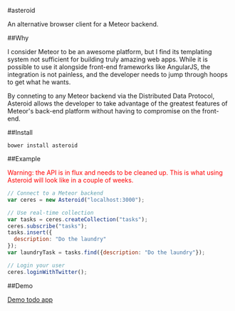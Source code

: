 #asteroid

An alternative browser client for a Meteor backend.

##Why

I consider Meteor to be an awesome platform, but I find its templating system
not sufficient for building truly amazing web apps. While it is possible
to use it alongside front-end frameworks like AngularJS, the integration is
not painless, and the developer needs to jump through hoops to get what he wants.

By conneting to any Meteor backend via the Distributed Data Protocol, Asteroid
allows the developer to take advantage of the greatest features of Meteor's back-end
platform without having to compromise on the front-end.

##Install

    bower install asteroid

##Example

<span style="color:red;">Warning: the API is in flux and needs to be cleaned up. This is what using
Asteroid will look like in a couple of weeks.</span>

```javascript
// Connect to a Meteor backend
var ceres = new Asteroid("localhost:3000");

// Use real-time collection
var tasks = ceres.createCollection("tasks");
ceres.subscribe("tasks");
tasks.insert({
  description: "Do the laundry"
});
var laundryTask = tasks.find({description: "Do the laundry"});

// Login your user
ceres.loginWithTwitter();
```

##Demo

[Demo todo app](mondora.github.io/asteroid)
